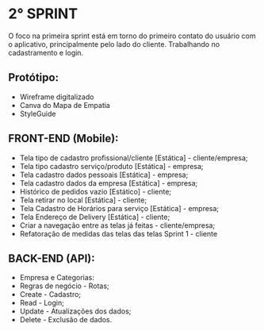 # 2° SPRINT

O foco na primeira sprint está em torno do primeiro contato do usuário com o
aplicativo, principalmente pelo lado do cliente. Trabalhando no cadastramento e
login.

## Protótipo: 

- Wireframe digitalizado
- Canva do Mapa de Empatia
- StyleGuide

## FRONT-END (Mobile):

- Tela tipo de cadastro profissional/cliente [Estática] - cliente/empresa;
- Tela tipo cadastro serviço/produto [Estática] - empresa;
- Tela cadastro dados pessoais [Estática] - empresa;
- Tela cadastro dados da empresa [Estática] - empresa;
- Histórico de pedidos vazio [Estático] - cliente;
- Tela retirar no local [Estática] - cliente;
- Tela Cadastro de Horários para serviço [Estática] - empresa;
- Tela Endereço de Delivery [Estática] - cliente;
- Criar a navegação entre as telas já feitas - cliente/empresa;
- Refatoração de medidas das telas das telas Sprint 1 - cliente

## BACK-END (API):

- Empresa e Categorias: 
- Regras de negócio - Rotas;
- Create - Cadastro;
- Read - Login; 
- Update - Atualizações dos dados;
- Delete - Exclusão de dados.


